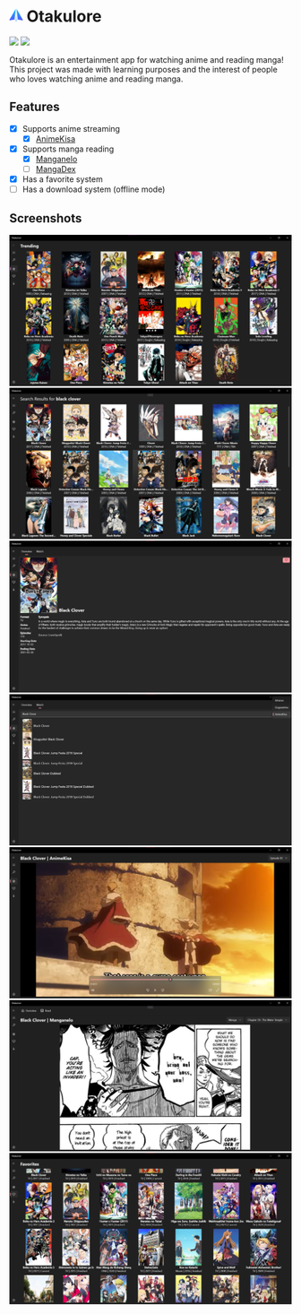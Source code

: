 # <img src="./.github/icon.png" width="24"/> Otakulore

[![](https://img.shields.io/badge/Powered%20By-.NET-blue?logo=microsoft&style=flat-square)](https://dotnet.microsoft.com)
[![](https://img.shields.io/badge/Made%20With-Visual%20Studio-blue?logo=visual-studio&style=flat-square)](https://visualstudio.microsoft.com)

Otakulore is an entertainment app for watching anime and reading manga! This project was made with learning purposes and the interest of people who loves watching anime and reading manga.

## Features

* [X] Supports anime streaming
  * [X] [AnimeKisa](https://animekisa.tv)
* [X] Supports manga reading
  * [X] [Manganelo](https://manganelo.tv)
  * [ ] [MangaDex](https://mangadex.tv)
* [X] Has a favorite system
* [ ] Has a download system (offline mode)

## Screenshots

![](./.github/screenshots/0.png)
![](./.github/screenshots/1.png)
![](./.github/screenshots/2.png)
![](./.github/screenshots/3.png)
![](./.github/screenshots/4.png)
![](./.github/screenshots/5.png)
![](./.github/screenshots/6.png)
